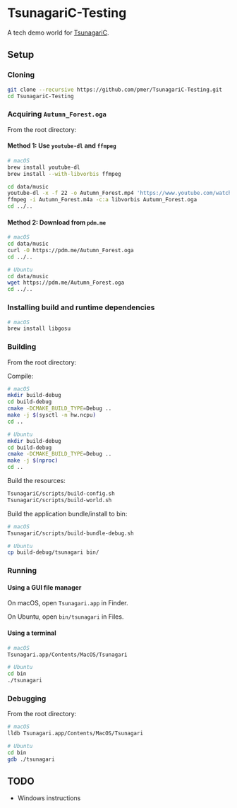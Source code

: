 # TsunagariC-Testing

A tech demo world for [TsunagariC](https://github.com/pmer/TsunagariC).

## Setup

### Cloning

```bash
git clone --recursive https://github.com/pmer/TsunagariC-Testing.git
cd TsunagariC-Testing
```

### Acquiring `Autumn_Forest.oga`

From the root directory:

#### Method 1: Use `youtube-dl` and `ffmpeg`

```bash
# macOS
brew install youtube-dl
brew install --with-libvorbis ffmpeg
```

```bash
cd data/music
youtube-dl -x -f 22 -o Autumn_Forest.mp4 'https://www.youtube.com/watch?v=v2qOllkxwiw'
ffmpeg -i Autumn_Forest.m4a -c:a libvorbis Autumn_Forest.oga
cd ../..
```

#### Method 2: Download from `pdm.me`

```bash
# macOS
cd data/music
curl -O https://pdm.me/Autumn_Forest.oga
cd ../..
```

```bash
# Ubuntu
cd data/music
wget https://pdm.me/Autumn_Forest.oga
cd ../..
```

### Installing build and runtime dependencies

```bash
# macOS
brew install libgosu
```

### Building

From the root directory:

Compile:

```bash
# macOS
mkdir build-debug
cd build-debug
cmake -DCMAKE_BUILD_TYPE=Debug ..
make -j $(sysctl -n hw.ncpu)
cd ..
```

```bash
# Ubuntu
mkdir build-debug
cd build-debug
cmake -DCMAKE_BUILD_TYPE=Debug ..
make -j $(nproc)
cd ..
```

Build the resources:

```bash
TsunagariC/scripts/build-config.sh
TsunagariC/scripts/build-world.sh
```

Build the application bundle/install to bin:

```bash
# macOS
TsunagariC/scripts/build-bundle-debug.sh
```

```bash
# Ubuntu
cp build-debug/tsunagari bin/
```

### Running

#### Using a GUI file manager

On macOS, open `Tsunagari.app` in Finder.

On Ubuntu, open `bin/tsunagari` in Files.

#### Using a terminal

```bash
# macOS
Tsunagari.app/Contents/MacOS/Tsunagari
```

```bash
# Ubuntu
cd bin
./tsunagari
```

### Debugging

From the root directory:

```bash
# macOS
lldb Tsunagari.app/Contents/MacOS/Tsunagari
```

```bash
# Ubuntu
cd bin
gdb ./tsunagari
```

## TODO

- Windows instructions
